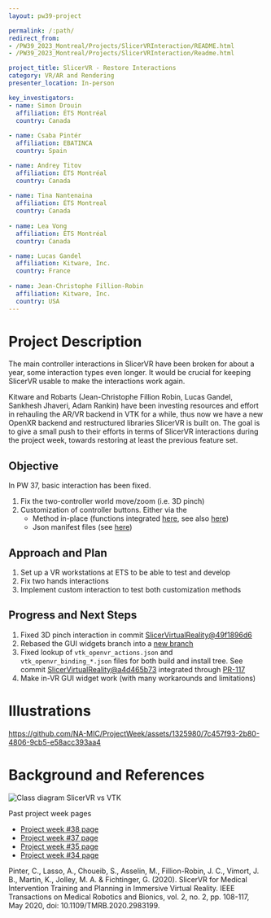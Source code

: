```yaml
---
layout: pw39-project

permalink: /:path/
redirect_from:
- /PW39_2023_Montreal/Projects/SlicerVRInteraction/README.html
- /PW39_2023_Montreal/Projects/SlicerVRInteraction/Readme.html

project_title: SlicerVR - Restore Interactions
category: VR/AR and Rendering
presenter_location: In-person

key_investigators:
- name: Simon Drouin
  affiliation: ÉTS Montréal
  country: Canada
  
- name: Csaba Pintér
  affiliation: EBATINCA
  country: Spain

- name: Andrey Titov
  affiliation: ÉTS Montréal
  country: Canada
  
- name: Tina Nantenaina
  affiliation: ÉTS Montreal
  country: Canada
  
- name: Lea Vong
  affiliation: ÉTS Montréal
  country: Canada

- name: Lucas Gandel
  affiliation: Kitware, Inc.
  country: France
  
- name: Jean-Christophe Fillion-Robin
  affiliation: Kitware, Inc.
  country: USA
---
```


# Project Description

<!-- Add a short paragraph describing the project. -->

The main controller interactions in SlicerVR have been broken for about a year, some interaction types even longer. It would be crucial for keeping SlicerVR usable to make the interactions work again.

Kitware and Robarts (Jean-Christophe Fillion Robin, Lucas Gandel, Sankhesh Jhaveri, Adam Rankin) have been investing resources and effort in rehauling the AR/VR backend in VTK for a while, thus now we have a new OpenXR backend and restructured libraries SlicerVR is built on. The goal is to give a small push to their efforts in terms of SlicerVR interactions during the project week, towards restoring at least the previous feature set.

## Objective

<!-- Describe here WHAT you would like to achieve (what you will have as end result). -->

In PW 37, basic interaction has been fixed. 

1. Fix the two-controller world move/zoom (i.e. 3D pinch) 
2. Customization of controller buttons. Either via the
    * Method in-place (functions integrated [here](https://github.com/KitwareMedical/SlicerVirtualReality/pull/87), see also [here](https://github.com/KitwareMedical/SlicerVirtualReality/pull/83))
    * Json manifest files (see [here](https://github.com/Kitware/VTK/tree/master/Rendering/OpenVR))

## Approach and Plan

<!-- Describe here HOW you would like to achieve the objectives stated above. -->

1. Set up a VR workstations at ETS to be able to test and develop
2. Fix two hands interactions
3. Implement custom interaction to test both customization methods

## Progress and Next Steps

<!-- Update this section as you make progress, describing of what you have ACTUALLY DONE. If there are specific steps that you could not complete then you can describe them here, too. -->

1. Fixed 3D pinch interaction in commit [SlicerVirtualReality@49f1896d6](https://github.com/KitwareMedical/SlicerVirtualReality/commit/49f1896d652c6b27051cd41e8244b52cd28c2dab)
2. Rebased the GUI widgets branch into a [new branch](https://github.com/cpinter/SlicerVirtualReality/tree/gui-widget-20230612)
3. Fixed lookup of `vtk_openvr_actions.json` and `vtk_openvr_binding_*.json` files for both build and install tree. See commit [SlicerVirtualReality@a4d465b73](https://github.com/KitwareMedical/SlicerVirtualReality/commit/a4d465b7321a6cdd2e0c3aa85eb04899be471b17) integrated through [PR-117](https://github.com/KitwareMedical/SlicerVirtualReality/pull/117)
4. Make in-VR GUI widget work (with many workarounds and limitations)

# Illustrations

<!-- Add pictures and links to videos that demonstrate what has been accomplished.
![Description of picture](Example2.jpg)
![Some more images](Example2.jpg)
-->

https://github.com/NA-MIC/ProjectWeek/assets/1325980/7c457f93-2b80-4806-9cb5-e58acc393aa4

# Background and References

<!-- If you developed any software, include link to the source code repository. If possible, also add links to sample data, and to any relevant publications. -->

![Class diagram SlicerVR vs VTK](https://projectweek.na-mic.org/PW38_2023_GranCanaria/Projects/SlicerVRInteractions/slicer-vr-class-diagram-2.png)

Past project week pages
* [Project week #38 page](https://projectweek.na-mic.org/PW38_2023_GranCanaria/Projects/SlicerVRInteractions/)
* [Project week #37 page](https://projectweek.na-mic.org/PW37_2022_Virtual/Projects/SlicerVRInfrastructure)
* [Project week #35 page](https://projectweek.na-mic.org/PW35_2021_Virtual/Projects/SlicerVR/)
* [Project week #34 page](https://projectweek.na-mic.org/PW34_2020_Virtual/Projects/SlicerVR/)

Pinter, C., Lasso, A., Choueib, S., Asselin, M., Fillion-Robin, J. C., Vimort, J. B., Martin, K., Jolley, M. A. & Fichtinger, G. (2020). SlicerVR for Medical Intervention Training and Planning in Immersive Virtual Reality. IEEE Transactions on Medical Robotics and Bionics, vol. 2, no. 2, pp. 108-117, May 2020, doi: 10.1109/TMRB.2020.2983199.
